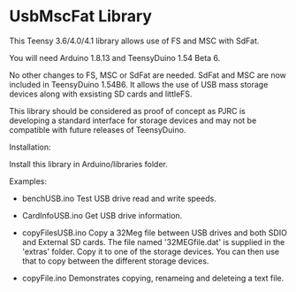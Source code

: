 # UsbMscFat Library

This Teensy 3.6/4.0/4.1 library allows use of FS and MSC with SdFat.

You will need Arduino 1.8.13 and TeensyDuino 1.54 Beta 6.

No other changes to FS, MSC or SdFat are needed. SdFat and MSC are now included in TeensyDuino 1.54B6.
It allows the use of USB mass storage devices along with exsisting SD cards and littleFS.

This library should be considered as proof of concept as PJRC is developing a standard interface for storage devices and may not
be compatible with future releases of TeensyDuino.

Installation:

Install this library in Arduino/libraries folder.
  
Examples:
- benchUSB.ino		Test USB drive read and write speeds.

- CardInfoUSB.ino	Get USB drive information.

- copyFilesUSB.ino	Copy a 32Meg file between USB drives and both SDIO and External SD cards.
                        The file named '32MEGfile.dat' is supplied in the 'extras' folder.
                        Copy it to one of the storage devices. You can then use that to copy
                        between the different storage devices.
- copyFile.ino          Demonstrates copying, renameing and deleteing a text file.

